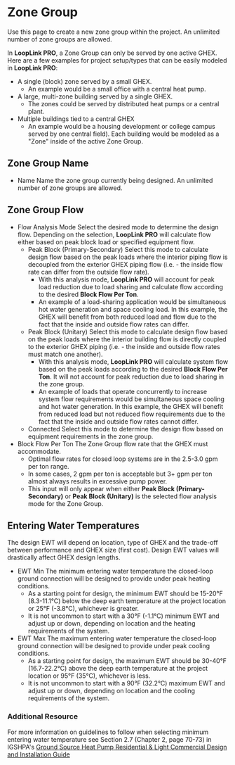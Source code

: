 # Zone Group

Use this page to create a new zone group within the project. An unlimited number of zone groups are allowed.

In **LoopLink PRO**, a Zone Group can only be served by one active GHEX. Here are a few examples for project setup/types that can be easily modeled in **LoopLink PRO**:

* A single (block) zone served by a small GHEX.
    * An example would be a small office with a central heat pump. 
* A large, multi-zone building served by a single GHEX.
    * The zones could be served by distributed heat pumps or a central plant.
* Multiple buildings tied to a central GHEX
    * An example would be a housing development or college campus served by one central field). Each building would be modeled as a "Zone" inside of the active Zone Group.

## Zone Group Name

* <span class="term">Name</span> Name the zone group currently being designed. An unlimited number of zone groups are allowed.

## Zone Group Flow

* <span class="term">Flow Analysis Mode</span> Select the desired mode to determine the design flow. Depending on the selection, **LoopLink PRO** will calculate flow either based on peak block load or specified equipment flow.
    * <span class="term">Peak Block (Primary-Secondary)</span> Select this mode to calculate design flow based on the peak loads where the interior piping flow is decoupled from the exterior GHEX piping  flow (i.e. - the inside flow rate can differ from the outside flow rate).
        * With this analysis mode, **LoopLink PRO** will account for peak load reduction due to load sharing and calculate flow according to the desired **Block Flow Per Ton**.
        * An example of a load-sharing application would be simultaneous hot water generation and space cooling load.  In this example, the GHEX will benefit from both reduced load and flow due to the fact that the inside and outside flow rates can differ.
    * <span class="term">Peak Block (Unitary)</span> Select this mode to calculate design flow based on the peak loads where the interior building flow is directly coupled to the exterior GHEX piping (i.e. - the inside and outside flow rates must match one another).
        * With this analysis mode, **LoopLink PRO** will calculate system flow based on the peak loads according to the desired **Block Flow Per Ton**. It will not account for peak reduction due to load sharing in the zone group.
        * An example of loads that operate concurrently to increase system flow requirements would be simultaneous space cooling and hot water generation. In this example, the GHEX will benefit from reduced load but not reduced flow requirements due to the fact that the inside and outside flow rates cannot differ.
    * <span class="term">Connected</span> Select this mode to determine the design flow based on equipment requirements in the zone group. 
* <span class="term">Block Flow Per Ton</span> The Zone Group flow rate that the GHEX must accommodate. 
    * Optimal flow rates for closed loop systems are in the 2.5-3.0 gpm per ton range.
    * In some cases, 2 gpm per ton is acceptable but 3+ gpm per ton almost always results in excessive pump power.
    * This input will only appear when either **Peak Block (Primary-Secondary)** or **Peak Block (Unitary)** is the selected flow analysis mode for the Zone Group. 

## Entering Water Temperatures

The design EWT will depend on location, type of GHEX and the trade-off between performance and GHEX size (first cost). Design EWT values will drastically affect GHEX design lengths.

* <span class="term">EWT Min</span> The minimum entering water temperature the closed-loop ground connection will be designed to provide under peak heating conditions.
    * As a starting point for design, the minimum EWT should be 15-20&deg;F (8.3-11.1&deg;C) below the deep earth temperature at the project location or 25&deg;F (-3.8&deg;C), whichever is greater.
    * It is not uncommon to start with a 30&deg;F (-1.1&deg;C) minimum EWT and adjust up or down, depending on location and the heating requirements of the system. 
* <span class="term">EWT Max</span> The maximum entering water temperature the closed-loop ground connection will be designed to provide under peak cooling conditions.
    * As a starting point for design, the maximum EWT should be 30-40&deg;F (16.7-22.2&deg;C) above the deep earth temperature at the project location or 95&deg;F (35&deg;C), whichever is less.
    * It is not uncommon to start with a 90&deg;F (32.2&deg;C) maximum EWT and adjust up or down, depending on location and the cooling requirements of the system. 

<div class="resource">
	<h3>Additional Resource</h3>
	<p>For more information on guidelines to follow when selecting minimum entering water temperature see Section 2.7 (Chapter 2, page 70-73) in IGSHPA's <a href="http://www.geoconnectionsinc.com/bookstore/IGSHPA_rlc_manual.html" target="_blank">Ground Source Heat Pump Residential & Light Commercial Design and Installation Guide</a></p>
</div>

